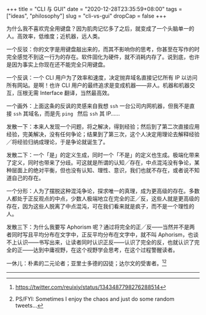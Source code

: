 +++
title = "CLI 与 GUI"
date = "2020-12-28T23:35:59+08:00"
tags = ["ideas", "philosophy"]
slug = "cli-vs-gui"
dropCap = false
+++

为什么我不喜欢完全用键盘？因为肌肉记忆多了之后，就变成了一个头脑单一的人。高效率，低维度；近机器，远人类。

一个反驳：你的文字是用键盘敲出来的，而其不影响你的思考，你甚至在写作的时完全感觉不到这一行为的存在。软件固化为硬件，就不消耗内存了。说到底，也许是因为事实上你现在还不能完全只用键盘。

一个反讽：一个 CLI 用户为了效率和速度，决定抛弃域名直接记忆所有 IP 以访问所有网站。是啊！也许 CLI 用户的最终追求是变成机器——非人。机器和机器交互，压根无需 Interface 翻译，当然最高效。

一个画外：上面这条的反讽的灵感来自我想 `ssh` 一台公司内网机器，但我不是直接 `ssh` 其域名，而是先 `ping ` 然后 `ssh` 其 IP……

发散一下：本来人发现一个问题，将之解决，得到经验；然后到了第二次直接应用经验，完美解决，没有任何争论；结果到了第三次，这个人决定用理论去解释经验╱将经验归纳成理论，于是争论就诞生了。

发散二下：一个「是」的定义生成，同时一个「不是」的定义也生成。极端化带来了定义，同时也带来了分歧。可这就是所谓的认知╱存在，中点混沌没有争论，某种层面上的绝对平衡，但也没有认知、理性、意识，我们也就不存在，或者说不知道自己的存在。

一个分形：人为了摆脱这种混沌争论，探求唯一的真理，成为更高级的存在。多数人都处于正反观点的中点，少数人极端地立在完全的正╱反，这些人就是更高级的存在，因为这些人脱离了中点混沌，可在我们看来就是疯子，而不是一个理性的人。

发散三下：为什么我要写 Aphorism 呢？通过将完全的正╱反——当然并不是两者同时写且平均分布在文字中，正反平均分布在文字中，就不叫 Aphorism，也谈不上认识——书写出来，让读者同时认识正反——认识了完全的反，也就认识了完全的正——达到中庸视野，在这个视野学会思考，在这个过程警醒读者。

一休儿：朴素的二元论者；亚里士多德的囚徒；达尔文的受害者。[^1][^2]

---

[^1]: https://twitter.com/reuixiy/status/1343487798276288514
[^2]: PS/FYI: Sometimes I enjoy the chaos and just do some random tweets...

